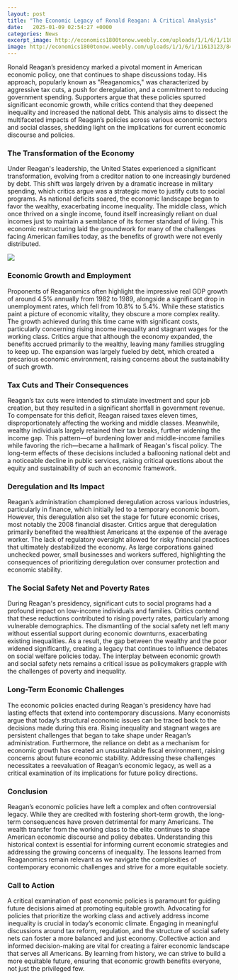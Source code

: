 ```yaml
---
layout: post
title: "The Economic Legacy of Ronald Reagan: A Critical Analysis"
date:   2025-01-09 02:54:27 +0000
categories: News
excerpt_image: http://economics1800tonow.weebly.com/uploads/1/1/6/1/11613123/848289586.jpg
image: http://economics1800tonow.weebly.com/uploads/1/1/6/1/11613123/848289586.jpg
---
```


Ronald Reagan’s presidency marked a pivotal moment in American economic policy, one that continues to shape discussions today. His approach, popularly known as "Reaganomics," was characterized by aggressive tax cuts, a push for deregulation, and a commitment to reducing government spending. Supporters argue that these policies spurred significant economic growth, while critics contend that they deepened inequality and increased the national debt. This analysis aims to dissect the multifaceted impacts of Reagan’s policies across various economic sectors and social classes, shedding light on the implications for current economic discourse and policies.
### The Transformation of the Economy
Under Reagan's leadership, the United States experienced a significant transformation, evolving from a creditor nation to one increasingly burdened by debt. This shift was largely driven by a dramatic increase in military spending, which critics argue was a strategic move to justify cuts to social programs. As national deficits soared, the economic landscape began to favor the wealthy, exacerbating income inequality. The middle class, which once thrived on a single income, found itself increasingly reliant on dual incomes just to maintain a semblance of its former standard of living. This economic restructuring laid the groundwork for many of the challenges facing American families today, as the benefits of growth were not evenly distributed.

![](http://economics1800tonow.weebly.com/uploads/1/1/6/1/11613123/848289586.jpg)
### Economic Growth and Employment
Proponents of Reaganomics often highlight the impressive real GDP growth of around 4.5% annually from 1982 to 1989, alongside a significant drop in unemployment rates, which fell from 10.8% to 5.4%. While these statistics paint a picture of economic vitality, they obscure a more complex reality. The growth achieved during this time came with significant costs, particularly concerning rising income inequality and stagnant wages for the working class. Critics argue that although the economy expanded, the benefits accrued primarily to the wealthy, leaving many families struggling to keep up. The expansion was largely fueled by debt, which created a precarious economic environment, raising concerns about the sustainability of such growth.
### Tax Cuts and Their Consequences
Reagan’s tax cuts were intended to stimulate investment and spur job creation, but they resulted in a significant shortfall in government revenue. To compensate for this deficit, Reagan raised taxes eleven times, disproportionately affecting the working and middle classes. Meanwhile, wealthy individuals largely retained their tax breaks, further widening the income gap. This pattern—of burdening lower and middle-income families while favoring the rich—became a hallmark of Reagan's fiscal policy. The long-term effects of these decisions included a ballooning national debt and a noticeable decline in public services, raising critical questions about the equity and sustainability of such an economic framework.
### Deregulation and Its Impact
Reagan’s administration championed deregulation across various industries, particularly in finance, which initially led to a temporary economic boom. However, this deregulation also set the stage for future economic crises, most notably the 2008 financial disaster. Critics argue that deregulation primarily benefited the wealthiest Americans at the expense of the average worker. The lack of regulatory oversight allowed for risky financial practices that ultimately destabilized the economy. As large corporations gained unchecked power, small businesses and workers suffered, highlighting the consequences of prioritizing deregulation over consumer protection and economic stability.
### The Social Safety Net and Poverty Rates
During Reagan's presidency, significant cuts to social programs had a profound impact on low-income individuals and families. Critics contend that these reductions contributed to rising poverty rates, particularly among vulnerable demographics. The dismantling of the social safety net left many without essential support during economic downturns, exacerbating existing inequalities. As a result, the gap between the wealthy and the poor widened significantly, creating a legacy that continues to influence debates on social welfare policies today. The interplay between economic growth and social safety nets remains a critical issue as policymakers grapple with the challenges of poverty and inequality.
### Long-Term Economic Challenges
The economic policies enacted during Reagan's presidency have had lasting effects that extend into contemporary discussions. Many economists argue that today’s structural economic issues can be traced back to the decisions made during this era. Rising inequality and stagnant wages are persistent challenges that began to take shape under Reagan’s administration. Furthermore, the reliance on debt as a mechanism for economic growth has created an unsustainable fiscal environment, raising concerns about future economic stability. Addressing these challenges necessitates a reevaluation of Reagan’s economic legacy, as well as a critical examination of its implications for future policy directions.
### Conclusion
Reagan’s economic policies have left a complex and often controversial legacy. While they are credited with fostering short-term growth, the long-term consequences have proven detrimental for many Americans. The wealth transfer from the working class to the elite continues to shape American economic discourse and policy debates. Understanding this historical context is essential for informing current economic strategies and addressing the growing concerns of inequality. The lessons learned from Reaganomics remain relevant as we navigate the complexities of contemporary economic challenges and strive for a more equitable society.
### Call to Action
A critical examination of past economic policies is paramount for guiding future decisions aimed at promoting equitable growth. Advocating for policies that prioritize the working class and actively address income inequality is crucial in today’s economic climate. Engaging in meaningful discussions around tax reform, regulation, and the structure of social safety nets can foster a more balanced and just economy. Collective action and informed decision-making are vital for creating a fairer economic landscape that serves all Americans. By learning from history, we can strive to build a more equitable future, ensuring that economic growth benefits everyone, not just the privileged few.